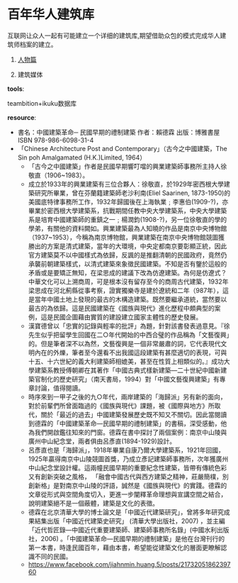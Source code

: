# 百年华人建筑库


互联网让众人一起有可能建立一个详细的建筑库,期望借助众包的模式完成华人建筑师档案的建立。

1. [人物篇](http://www.ikuku.cn/names?t=nd-50%E5%B9%B4%E4%BB%A3)

2. 建筑媒体

**tools**:

teambition+ikuku数据库 

**resource**:

* 書名：中國建築革命─ 民國早期的禮制建築 作者：賴德霖 出版：博雅書屋ISBN 978-986-6098-31-4 
* 「Chinese Architecture Post and Contemporary」（古今之中國建築，The Sin poh Amalgamated (H.K.)Limited, 1964）
  * 「古今之中國建築」作者是民國早期響叮噹的興業建築師事務所主持人徐敬直（1906~1983）。
  * 成立於1933年的興業建築有三位合夥人：徐敬直，於1929年密西根大學建築研究所畢業，曾在芬蘭籍建築師老沙利南(Eliel Saarinen, 1873-1950)的美國底特律事務所工作，1932年歸國後在上海執業﹔李惠伯(1909-?)，亦畢業於密西根大學建築系，抗戰期間任教中央大學建築系，中央大學建築系是培育中國建築師的重鎮之一﹔楊潤鈞(1908-?)，另一位徐敬直的學的學弟，有關他的資料闕如。興業建築最為人知曉的作品是南京中央博物館（1937~1953），今稱為南京博物館，興業建築在南京中央博物館競圖獲勝出的方案是清式建築，當年的大環境，中央定都南京要彰顯正統，因此官方建築莫不以中國樣式為依歸，反諷的是推翻清朝的民國政府，竟然仍承襲前朝建築樣式，以清式建築來象徵民國建築。不知是否有鑒於這般的矛盾或是要矯正無知，在梁思成的建議下改為仿遼建築。為何是仿遼式？中華文化可以上溯商周，可是根本沒有留存至今的商周古代建築，1932年梁思成在河北薊縣從事考察，證實獨樂寺是建於遼統和二年（987年），這是當年中國土地上發現的最古的木構造建築。既然要繼承道統，當然要以最古的為依歸。這是民國建築在《國族與現代》進化歷程中頗典型的案例，這是民國企圖藉由實質的建設建立國家主體性的歷史發展。
  * 漢寶德曾以「忠實的記錄與輕率的批評」為題，針對該書發表過意見。『徐先生似乎把留學生回國在二○年代開始的中西合璧的作品稱為「文藝復興」的。但是筆者深不以為然，文藝復興是一個非常嚴肅的詞，它代表現代文明內在的外爍，筆者至今還看不出我國這段建築有甚麼適切的表現，可與十五、十六世紀的義大利建築師相媲美，甚至在性質上相類似的。』成功大學建築系教授傅朝卿在其著作「中國古典式樣新建築—二十世紀中國新建築官制化的歷史研究」（南天書局，1994）對「中國文藝復興建築」有專章討論，值得閱讀。
  * 時序來到一甲子之後的九○年代，兩岸建築的「海歸派」另有新的面向，對於前輩們所曾面臨過的《國族與現代》課題，被《國際與地方》所取代，關於「最近的過去」中國建築發展歷史既不知又不關切。因此當閱讀到德霖的「中國建築革命—民國早期的禮制建築」的書稿，深受感動，他為我們開啟鑑往知來的門窗。德霖在書中探討了兩個案例：南京中山陵與廣州中山紀念堂，兩者俱由呂彥直(1894-1929)設計。
  * 呂彥直也是「海歸派」，1918年畢業自康乃爾大學建築系，1921年回國， 1925年贏得南京中山陵競圖首獎，乃成立彥記建築師事務所，次年獲廣州中山紀念堂設計權。這兩幢民國早期的重要紀念性建築，皆帶有傳統色彩又有創新突破之風格， 「融會中國古代與西方建築之精神，莊嚴簡樸，別創新格」是對南京中山陵的評語，誠然是《國族與現代》的實踐。德霖的文章從形式與空間角度切入，更進一步闡釋革命理想與宣講空間之結合，說明建築絕不是一個蔽體，建築是文化的表徵。
  * 德霖在北京清華大學的博士論文是「中國近代建築研究」，曾將多年研究成果結集出版「中國近代建築史研究」 (清華大學出版社，2007) ，並主編「近代哲匠錄—中國近代重要建築師、建築師事務所名錄」(中國水利出版社，2006) 。「中國建築革命—民國早期的禮制建築」是他在台灣刊行的第一本書，時逢民國百年，藉由本書，希望能從建築文化的層面更瞭解認識不同的民國。
  * https://www.facebook.com/jiahnmin.huang.5/posts/2173205186239760
